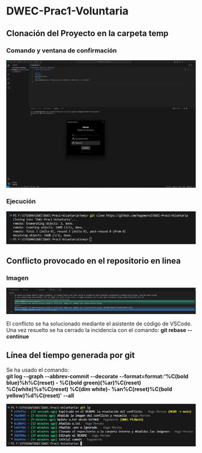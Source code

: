 # DWEC-Prac1-Voluntaria

## Clonación del Proyecto en la carpeta temp

### Comando y ventana de confirmación

![Imagen1](img/img1.png)

### Ejecución

![Imagen2](img/img2.png)

## Conflicto provocado en el repositorio en linea

### Imagen

![Iamgen3](img/img3.png)

El conflicto se ha solucionado mediante el asistente de código de VSCode.
Una vez resuelto se ha cerrado la incidencia con el comando: __git rebase --continue__

## Línea del tiempo generada por git

Se ha usado el comando:  
__git log --graph --abbrev-commit --decorate --format=format:'%C(bold blue)%h%C(reset) - %C(bold green)(%ar)%C(reset) %C(white)%s%C(reset) %C(dim white)- %an%C(reset)%C(bold yellow)%d%C(reset)' --all__

![Imagen4](img/img4.png)
